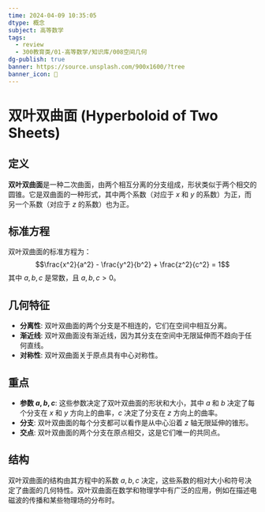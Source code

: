 ```yaml
---
time: 2024-04-09 10:35:05
dtype: 概念
subject: 高等数学
tags:
  - review
  - 300教育类/01-高等数学/知识库/008空间几何
dg-publish: true
banner: https://source.unsplash.com/900x1600/?tree
banner_icon: 🧠
---
```

# 双叶双曲面 (Hyperboloid of Two Sheets)

## 定义
**双叶双曲面**是一种二次曲面，由两个相互分离的分支组成，形状类似于两个相交的圆锥。它是双曲面的一种形式，其中两个系数（对应于 $x$ 和 $y$ 的系数）为正，而另一个系数（对应于 $z$ 的系数）也为正。

## 标准方程
双叶双曲面的标准方程为：
$$\frac{x^2}{a^2} - \frac{y^2}{b^2} + \frac{z^2}{c^2} = 1$$
其中 $a, b, c$ 是常数，且 $a, b, c > 0$。

## 几何特征
- **分离性**: 双叶双曲面的两个分支是不相连的，它们在空间中相互分离。
- **渐近线**: 双叶双曲面没有渐近线，因为其分支在空间中无限延伸而不趋向于任何直线。
- **对称性**: 双叶双曲面关于原点具有中心对称性。

## 重点
- **参数 $a, b, c$**: 这些参数决定了双叶双曲面的形状和大小，其中 $a$ 和 $b$ 决定了每个分支在 $x$ 和 $y$ 方向上的曲率，$c$ 决定了分支在 $z$ 方向上的曲率。
- **分支**: 双叶双曲面的每个分支都可以看作是从中心沿着 $z$ 轴无限延伸的锥形。
- **交点**: 双叶双曲面的两个分支在原点相交，这是它们唯一的共同点。

## 结构
双叶双曲面的结构由其方程中的系数 $a, b, c$ 决定，这些系数的相对大小和符号决定了曲面的几何特性。双叶双曲面在数学和物理学中有广泛的应用，例如在描述电磁波的传播和某些物理场的分布时。
